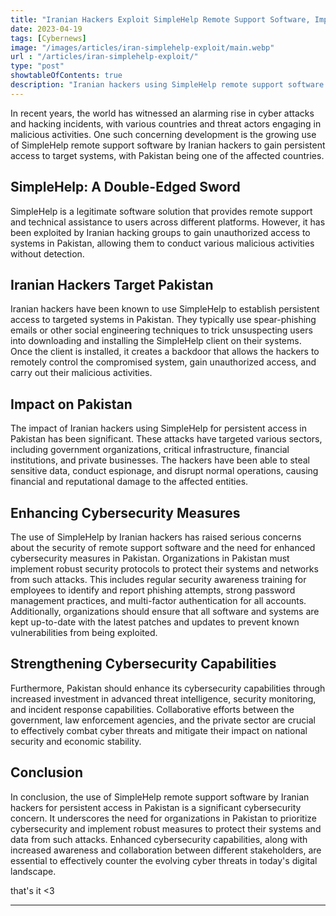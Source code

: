 ```yaml
---
title: "Iranian Hackers Exploit SimpleHelp Remote Support Software, Impacting Pakistan"
date: 2023-04-19
tags: [Cybernews]
image: "/images/articles/iran-simplehelp-exploit/main.webp"
url : "/articles/iran-simplehelp-exploit/"
type: "post"
showtableOfContents: true
description: "Iranian hackers using SimpleHelp remote support software to gain persistent access in Pakistan. Learn about the impact and cybersecurity measures needed."
---
```


In recent years, the world has witnessed an alarming rise in cyber attacks and hacking incidents, with various countries and threat actors engaging in malicious activities. One such concerning development is the growing use of SimpleHelp remote support software by Iranian hackers to gain persistent access to target systems, with Pakistan being one of the affected countries.

## SimpleHelp: A Double-Edged Sword

SimpleHelp is a legitimate software solution that provides remote support and technical assistance to users across different platforms. However, it has been exploited by Iranian hacking groups to gain unauthorized access to systems in Pakistan, allowing them to conduct various malicious activities without detection.

## Iranian Hackers Target Pakistan

Iranian hackers have been known to use SimpleHelp to establish persistent access to targeted systems in Pakistan. They typically use spear-phishing emails or other social engineering techniques to trick unsuspecting users into downloading and installing the SimpleHelp client on their systems. Once the client is installed, it creates a backdoor that allows the hackers to remotely control the compromised system, gain unauthorized access, and carry out their malicious activities.

## Impact on Pakistan

The impact of Iranian hackers using SimpleHelp for persistent access in Pakistan has been significant. These attacks have targeted various sectors, including government organizations, critical infrastructure, financial institutions, and private businesses. The hackers have been able to steal sensitive data, conduct espionage, and disrupt normal operations, causing financial and reputational damage to the affected entities.

## Enhancing Cybersecurity Measures

The use of SimpleHelp by Iranian hackers has raised serious concerns about the security of remote support software and the need for enhanced cybersecurity measures in Pakistan. Organizations in Pakistan must implement robust security protocols to protect their systems and networks from such attacks. This includes regular security awareness training for employees to identify and report phishing attempts, strong password management practices, and multi-factor authentication for all accounts. Additionally, organizations should ensure that all software and systems are kept up-to-date with the latest patches and updates to prevent known vulnerabilities from being exploited.

## Strengthening Cybersecurity Capabilities

Furthermore, Pakistan should enhance its cybersecurity capabilities through increased investment in advanced threat intelligence, security monitoring, and incident response capabilities. Collaborative efforts between the government, law enforcement agencies, and the private sector are crucial to effectively combat cyber threats and mitigate their impact on national security and economic stability.

## Conclusion

In conclusion, the use of SimpleHelp remote support software by Iranian hackers for persistent access in Pakistan is a significant cybersecurity concern. It underscores the need for organizations in Pakistan to prioritize cybersecurity and implement robust measures to protect their systems and data from such attacks. Enhanced cybersecurity capabilities, along with increased awareness and collaboration between different stakeholders, are essential to effectively counter the evolving cyber threats in today's digital landscape.

that's it <3

---